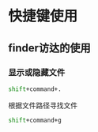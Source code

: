 # 快捷键使用

## finder访达的使用

### 显示或隐藏文件

```cmd
shift+command+.
```

根据文件路径寻找文件

```cmd
shift+command+g
```



###  